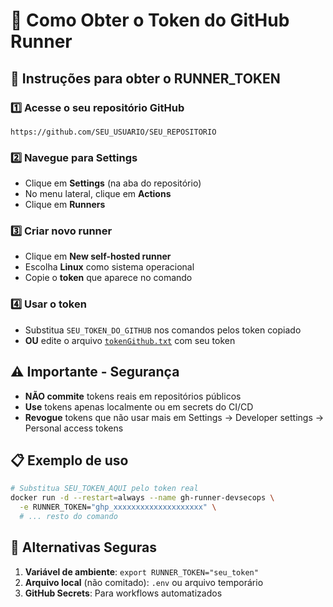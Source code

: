 # 🔐 Como Obter o Token do GitHub Runner

## 📝 Instruções para obter o RUNNER_TOKEN

### 1️⃣ Acesse o seu repositório GitHub
```
https://github.com/SEU_USUARIO/SEU_REPOSITORIO
```

### 2️⃣ Navegue para Settings
- Clique em **Settings** (na aba do repositório)
- No menu lateral, clique em **Actions**
- Clique em **Runners**

### 3️⃣ Criar novo runner
- Clique em **New self-hosted runner**
- Escolha **Linux** como sistema operacional
- Copie o **token** que aparece no comando

### 4️⃣ Usar o token
- Substitua `SEU_TOKEN_DO_GITHUB` nos comandos pelos token copiado
- **OU** edite o arquivo [`tokenGithub.txt`](tokenGithub.txt) com seu token

## ⚠️ Importante - Segurança

- **NÃO commite** tokens reais em repositórios públicos
- **Use** tokens apenas localmente ou em secrets do CI/CD
- **Revogue** tokens que não usar mais em Settings → Developer settings → Personal access tokens

## 📋 Exemplo de uso

```bash
# Substitua SEU_TOKEN_AQUI pelo token real
docker run -d --restart=always --name gh-runner-devsecops \
  -e RUNNER_TOKEN="ghp_xxxxxxxxxxxxxxxxxxxx" \
  # ... resto do comando
```

## 🔄 Alternativas Seguras

1. **Variável de ambiente**: `export RUNNER_TOKEN="seu_token"`
2. **Arquivo local** (não comitado): `.env` ou arquivo temporário
3. **GitHub Secrets**: Para workflows automatizados
